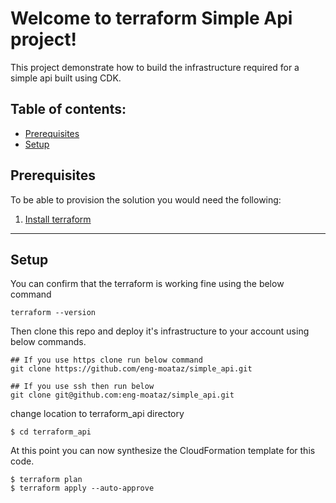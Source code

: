 # Welcome to terraform Simple Api project!

This project demonstrate how to build the infrastructure required for a simple api built using CDK.

## Table of contents:
- [Prerequisites](#Prerequisites)
- [Setup](#Setup)

## Prerequisites
To be able to provision the solution you would need the following:

1.	[Install terraform](https://learn.hashicorp.com/tutorials/terraform/install-cli)


---
## Setup

You can confirm that the terraform is working fine using the below command

```
terraform --version
```

Then clone this repo and deploy it's infrastructure to your account using below commands.

```
## If you use https clone run below command
git clone https://github.com/eng-moataz/simple_api.git

## If you use ssh then run below
git clone git@github.com:eng-moataz/simple_api.git
```

change location to terraform_api directory

```
$ cd terraform_api
```

At this point you can now synthesize the CloudFormation template for this code.

```
$ terraform plan
$ terraform apply --auto-approve
```
